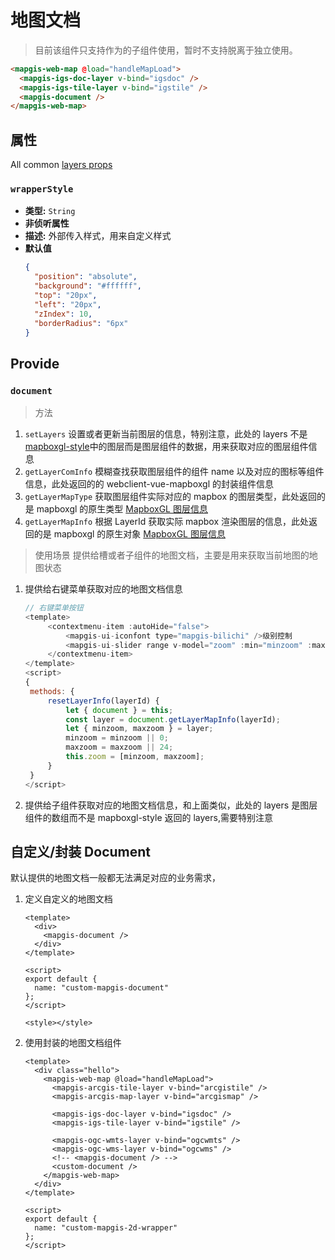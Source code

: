 # 地图文档

> 目前该组件只支持作为<mapgis-web-map />的子组件使用，暂时不支持脱离于<mapgis-web-map />独立使用。

```html
<mapgis-web-map @load="handleMapLoad">
  <mapgis-igs-doc-layer v-bind="igsdoc" />
  <mapgis-igs-tile-layer v-bind="igstile" />
  <mapgis-document />
</mapgis-web-map>
```

## 属性

All common [layers props](/api/Layers/README.md#props)

### `wrapperStyle`

- **类型:** `String`
- **非侦听属性**
- **描述:** 外部传入样式，用来自定义样式
- **默认值**
  ```json
  {
    "position": "absolute",
    "background": "#ffffff",
    "top": "20px",
    "left": "20px",
    "zIndex": 10,
    "borderRadius": "6px"
  }
  ```

## Provide

### `document`

> 方法

1. `setLayers` 设置或者更新当前图层的信息，特别注意，此处的 layers 不是[mapboxgl-style](https://docs.mapbox.com/mapbox-gl-js/style-spec/layers/)中的图层而是图层组件的数据，用来获取对应的图层组件信息
2. `getLayerComInfo` 模糊查找获取图层组件的组件 name 以及对应的图标等组件信息，此处返回的的 webclient-vue-mapboxgl 的封装组件信息
3. `getLayerMapType` 获取图层组件实际对应的 mapbox 的图层类型，此处返回的是 mapboxgl 的原生类型 [MapboxGL 图层信息](https://docs.mapbox.com/mapbox-gl-js/style-spec/layers/)
4. `getLayerMapInfo` 根据 LayerId 获取实际 mapbox 渲染图层的信息，此处返回的是 mapboxgl 的原生对象 [MapboxGL 图层信息](https://docs.mapbox.com/mapbox-gl-js/style-spec/layers/)

> 使用场景
> 提供给槽或者子组件的地图文档，主要是用来获取当前地图的地图状态

1. 提供给右键菜单获取对应的地图文档信息
   ```js
   // 右键菜单按钮
   <template>
        <contextmenu-item :autoHide="false">
            <mapgis-ui-iconfont type="mapgis-bilichi" />级别控制
            <mapgis-ui-slider range v-model="zoom" :min="minzoom" :max="maxzoom" />
        </contextmenu-item>
   </template>
   <script>
   {
    methods: {
        resetLayerInfo(layerId) {
            let { document } = this;
            const layer = document.getLayerMapInfo(layerId);
            let { minzoom, maxzoom } = layer;
            minzoom = minzoom || 0;
            maxzoom = maxzoom || 24;
            this.zoom = [minzoom, maxzoom];
        }
    }
   </script>
   ```
2. 提供给子组件获取对应的地图文档信息，和上面类似，此处的 layers 是图层组件的数组而不是 mapboxgl-style 返回的 layers,需要特别注意

## 自定义/封装 Document

默认提供的地图文档一般都无法满足对应的业务需求，

1. 定义自定义的地图文档

   ```vue
   <template>
     <div>
       <mapgis-document />
     </div>
   </template>

   <script>
   export default {
     name: "custom-mapgis-document"
   };
   </script>

   <style></style>
   ```

2. 使用封装的地图文档组件

   ```vue
   <template>
     <div class="hello">
       <mapgis-web-map @load="handleMapLoad">
         <mapgis-arcgis-tile-layer v-bind="arcgistile" />
         <mapgis-arcgis-map-layer v-bind="arcgismap" />

         <mapgis-igs-doc-layer v-bind="igsdoc" />
         <mapgis-igs-tile-layer v-bind="igstile" />

         <mapgis-ogc-wmts-layer v-bind="ogcwmts" />
         <mapgis-ogc-wms-layer v-bind="ogcwms" />
         <!-- <mapgis-document /> -->
         <custom-document />
       </mapgis-web-map>
     </div>
   </template>

   <script>
   export default {
     name: "custom-mapgis-2d-wrapper"
   };
   </script>
   ```
